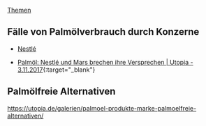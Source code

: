 [Themen](../themen.html)   

## Fälle von Palmölverbrauch durch Konzerne
* [Nestlé](../konzerne/nestle#palmoel)
<!--
* <a href=""></a>
-->
* [Palmöl: Nestlé und Mars brechen ihre Versprechen | Utopia - 3.11.2017](https://utopia.de/palmoel-nestle-mars-und-hershey-brechen-ihre-versprechen-68656/){:target="_blank"}  

## Palmölfreie Alternativen
https://utopia.de/galerien/palmoel-produkte-marke-palmoelfreie-alternativen/
